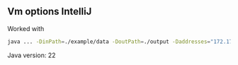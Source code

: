 ## Vm options IntelliJ
Worked with
```bash 
java ... -DinPath=./example/data -DoutPath=./output -Daddresses="172.17.0.1:5701" -Dcity=NYC
```

Java version: 22